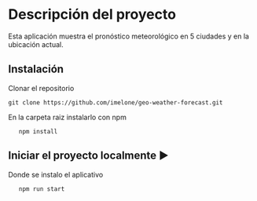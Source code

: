 # Descripción del proyecto

Esta aplicación muestra el pronóstico meteorológico en 5 ciudades y en la ubicación actual.

## Instalación

Clonar el repositorio

```
git clone https://github.com/imelone/geo-weather-forecast.git
```

En la carpeta raiz instalarlo con npm

```
   npm install
```

## Iniciar el proyecto localmente ▶

Donde se instalo el aplicativo

```
   npm run start
```
